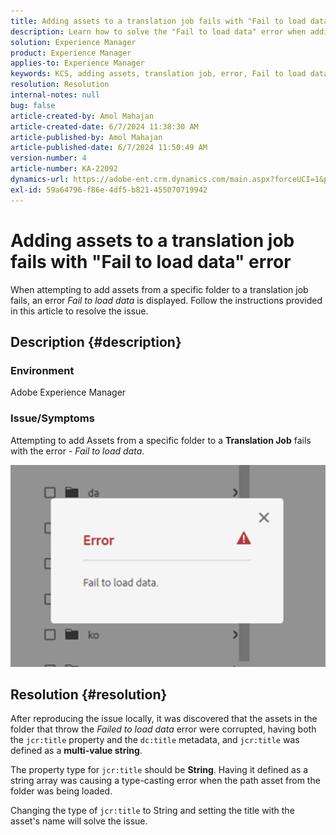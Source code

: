 ```yaml
---
title: Adding assets to a translation job fails with "Fail to load data" error
description: Learn how to solve the "Fail to load data" error when adding assets to a Translation Job in Adobe Experience Manager.
solution: Experience Manager
product: Experience Manager
applies-to: Experience Manager
keywords: KCS, adding assets, translation job, error, Fail to load data, AEM, Experience Manager
resolution: Resolution
internal-notes: null
bug: false
article-created-by: Amol Mahajan
article-created-date: 6/7/2024 11:38:30 AM
article-published-by: Amol Mahajan
article-published-date: 6/7/2024 11:50:49 AM
version-number: 4
article-number: KA-22092
dynamics-url: https://adobe-ent.crm.dynamics.com/main.aspx?forceUCI=1&pagetype=entityrecord&etn=knowledgearticle&id=7834fa75-c224-ef11-840a-000d3a5bee19
exl-id: 59a64796-f86e-4df5-b821-455070719942
---
```

# Adding assets to a translation job fails with "Fail to load data" error


When attempting to add assets from a specific folder to a translation job fails, an error *Fail to load data* is displayed. Follow the instructions provided in this article to resolve the issue.

## Description {#description}


### <b>Environment</b>

Adobe Experience Manager

### <b>Issue/Symptoms</b>

Attempting to add Assets from a specific folder to a <b>Translation Job</b> fails with the error - *Fail to load data*.

![](assets/___7934fa75-c224-ef11-840a-000d3a5bee19___.png)


## Resolution {#resolution}


After reproducing the issue locally, it was discovered that the assets in the folder that throw the *Failed to load data* error were corrupted, having both the `jcr:title` property and the `dc:title` metadata, and `jcr:title` was defined as a <b>multi-value string</b>.

The property type for `jcr:title` should be <b>String</b>. Having it defined as a string array was causing a type-casting error when the path asset from the folder was being loaded.

Changing the type of `jcr:title` to String and setting the title with the asset's name will solve the issue.
